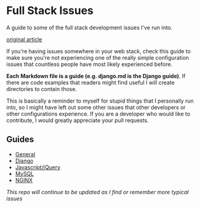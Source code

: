 # Full Stack Issues
A guide to some of the full stack development issues I've run into.
 
[original article](http://ericsu.me/tech/2016/01/25/common-web-dev-issues.html)

If you're having issues somewhere in your web stack, check this guide to make sure you're not
experiencing one of the really simple configuration issues that countless people have most likely experienced
before.

**Each Markdown file is a guide (e.g. django.md is the Django guide)**. If there are code examples that readers might find
useful I will create directories to contain those.

This is basically a reminder to myself for stupid things that I personally run into, so I might have left
out some other issues that other developers or other configurations experience. If you are a developer who would
like to contribute, I would greatly appreciate your pull requests.

## Guides
- [General](guides/general.md)
- [Django](guides/django.md)
- [Javascript/jQuery](guides/javascript.md)
- [MySQL](guides/mysql.md)
- [NGINX](guides/nginx.md)

*This repo will continue to be updated as I find or remember more typical issues*
